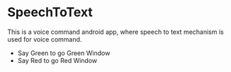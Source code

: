 # SpeechToText
This is a voice command android app, where speech to text mechanism is used for voice command. 
- Say Green to go Green Window 
- Say Red to go Red Window
